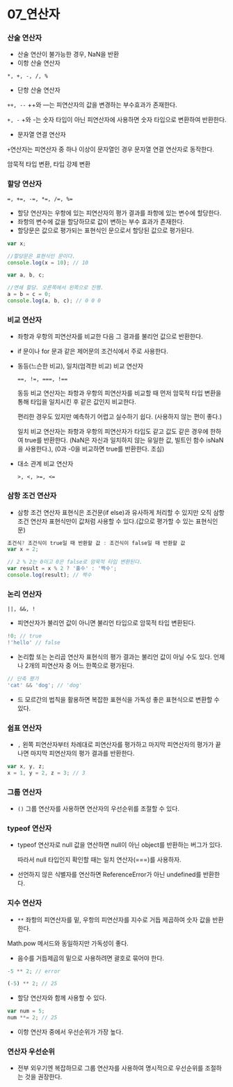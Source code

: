 # 07_연산자

### 산술 연산자

- 산술 연산이 불가능한 경우, NaN을 반환
- 이항 산술 연산자

`*, +, -, /, %`

- 단항 산술 연산자

`++, --`  ++와 —는 피연산자의 값을 변경하는 부수효과가 존재한다.

`+, -`  +와 -는 숫자 타입이 아닌 피연산자에 사용하면 숫자 타입으로 변환하여 반환한다.

- 문자열 연결 연산자

`+`연산자는 피연산자 중 하나 이상이 문자열인 경우 문자열 연결 연산자로 동작한다.

암묵적 타입 변환, 타입 강제 변환

### 할당 연산자

`=, +=, -=, *=, /=, %=`

- 할당 연산자는 우항에 있는 피연산자의 평가 결과를 좌항에 있는 변수에 할당한다.
- 좌항의 변수에 값을 할당하므로 값이 변하는 부수 효과가 존재한다.
- 할당문은 값으로 평가되는 표현식인 문으로서 할당된 값으로 평가된다.

```jsx
var x;

//할당문은 표현식인 문이다.
console.log(x = 10); // 10
```

```jsx
var a, b, c;

//연쇄 할당. 오른쪽에서 왼쪽으로 진행.
a = b = c = 0;
console.log(a, b, c); // 0 0 0
```

### 비교 연산자

- 좌항과 우항의 피연산자를 비교한 다음 그 결과를 불리언 값으로 반환한다.
- if 문이나 for 문과 같은 제어문의 조건식에서 주로 사용한다.
- 동등(느슨한 비교), 일치(엄격한 비교) 비교 연산자
    
    `==, !=, ===, !==`
    
    동등 비교 연산자는 좌항과 우항의 피연산자를 비교할 때 먼저 암묵적 타입 변환을 통해 타입을 일치시킨 후 같은 값인지 비교한다.
    
    편리한 경우도 있지만 예측하기 어렵고 실수하기 쉽다. (사용하지 않는 편이 좋다.)
    
    일치 비교 연산자는 좌항과 우항의 피연산자가 타입도 같고 값도 같은 경우에 한하여 true를 반환한다. (NaN은 자신과 일치하지 않는 유일한 값, 빌트인 함수 isNaN을 사용한다.), (0과 -0을 비교하면 true를 반환한다. 조심)
    
- 대소 관계 비교 연산자
    
    `>, <, >=, <=`
    

### 삼항 조건 연산자

- 삼항 조건 연산자 표현식은 조건문(if else)과 유사하게 처리할 수 있지만 오직 삼항 조건 연산자 표현식만이 값처럼 사용할 수 있다.(값으로 평가할 수 있는 표현식인 문)

```jsx
조건식? 조건식이 true일 때 반환할 값 : 조건식이 false일 때 반환할 값
var x = 2;

// 2 % 2는 0이고 0은 false로 암묵적 타입 변환된다.
var result = x % 2 ? '홀수' : '짝수';
console.log(result); // 짝수
```

### 논리 연산자

`||, &&, !`

- 피연산자가 불리언 값이 아니면 불리언 타입으로 암묵적 타입 변환된다.

```jsx
!0; // true
!'hello' // false
```

- 논리합 또는 논리곱 연산자 표현식의 평가 결과는 불리언 값이 아닐 수도 있다. 언제나 2개의 피연산자 중 어느 한쪽으로 평가된다.

```jsx
// 단축 평가
'cat' && 'dog'; // 'dog'
```

- 드 모르간의 법칙을 활용하면 복잡한 표현식을 가독성 좋은 표현식으로 변환할 수 있다.

### 쉼표 연산자

- `,`  왼쪽 피연산자부터 차례대로 피연산자를 평가하고 마지막 피연산자의 평가가 끝나면 마지막 피연산자의 평가 결과를 반환한다.

```jsx
var x, y, z;
x = 1, y = 2, z = 3; // 3
```

### 그룹 연산자

- `()` 그룹 연산자를 사용하면 연산자의 우선순위를 조절할 수 있다.

### typeof 연산자

- typeof 연산자로 null 값을 연산하면 null이 아닌 object를 반환하는 버그가 있다.
    
    따라서 null 타입인지 확인할 때는 일치 연산자(===)를 사용하자.
    
- 선언하지 않은 식별자를 연산하면 ReferenceError가 아닌 undefined를 반환한다.

### 지수 연산자

- `**` 좌항의 피연산자를 밑, 우항의 피연산자를 지수로 거듭 제곱하여 숫자 값을 반환한다.

Math.pow 메서드와 동일하지만 가독성이 좋다.

- 음수를 거듭제곱의 밑으로 사용하려면 괄호로 묶어야 한다.

```jsx
-5 ** 2; // error

(-5) ** 2; // 25
```

- 할당 연산자와 함께 사용할 수 있다.

```jsx
var num = 5;
num **= 2; // 25
```

- 이항 연산자 중에서 우선순위가 가장 높다.

### 연산자 우선순위

- 전부 외우기엔 복잡하므로 그룹 연산자를 사용하여 명시적으로 우선순위를 조절하는 것을 권장한다.